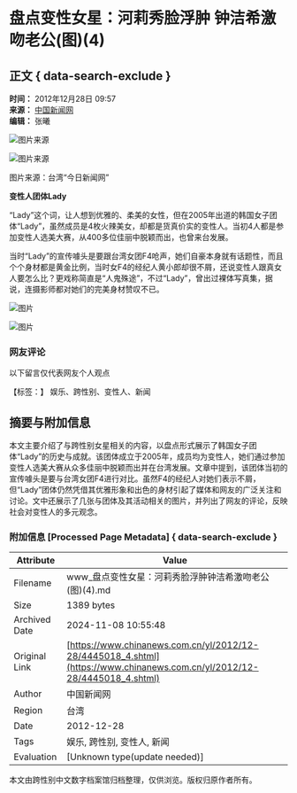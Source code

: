 # 盘点变性女星：河莉秀脸浮肿 钟洁希激吻老公(图)(4)

## 正文 { data-search-exclude }


**时间：** 2012年12月28日 09:57  
**来源：** [中国新闻网](http://www.chinanews.com/)  
**编辑：** 张曦  

![图片来源](http://www.chinanews.com/fileftp/2020/03/2020-03-11/U194P4T47D46410F978DT20200311093349.jpg)

![图片来源](http://www.chinanews.com/fileftp/2020/03/2020-03-11/U194P4T47D46410F977DT20200311083723.jpg)

图片来源：台湾“今日新闻网”

**变性人团体Lady**  

“Lady”这个词，让人想到优雅的、柔美的女性，但在2005年出道的韩国女子团体“Lady”，虽然成员是4枚火辣美女，却都是货真价实的变性人。当初4人都是参加变性人选美大赛，从400多位佳丽中脱颖而出，也曾来台发展。

当时“Lady”的宣传噱头是要跟台湾女团F4呛声，她们自豪本身就有话题性，而且个个身材都是黄金比例，当时女F4的经纪人黄小郎却很不屑，还说变性人跟真女人要怎么比？更戏称简直是“人鬼殊途”，不过“Lady”，曾出过裸体写真集，据说，连摄影师都对她们的完美身材赞叹不已。

![图片](http://i3.chinanews.com/2011/news/images/2.png)
  
![图片](U253P4T8D4445055F107DT20121228101014.jpg)

### 网友评论  
以下留言仅代表网友个人观点  

【标签：】 娱乐、跨性别、变性人、新闻

## 摘要与附加信息

<!-- tcd_abstract -->
本文主要介绍了与跨性别女星相关的内容，以盘点形式展示了韩国女子团体“Lady”的历史与成就。该团体成立于2005年，成员均为变性人，她们通过参加变性人选美大赛从众多佳丽中脱颖而出并在台湾发展。文章中提到，该团体当初的宣传噱头是要与台湾女团F4进行对比。虽然F4的经纪人对她们表示不屑，但“Lady”团体仍然凭借其优雅形象和出色的身材引起了媒体和网友的广泛关注和讨论。文中还展示了几张与团体及其活动相关的图片，并列出了网友的评论，反映社会对变性人的多元观念。
<!-- tcd_abstract_end -->

### 附加信息 [Processed Page Metadata] { data-search-exclude }

| Attribute       | Value                                  |
|-----------------|----------------------------------------|
| Filename        | www_盘点变性女星：河莉秀脸浮肿钟洁希激吻老公(图)(4).md                             |
| Size            | 1389 bytes                           |
| Archived Date   | 2024-11-08 10:55:48                             |
| Original Link   | [https://www.chinanews.com.cn/yl/2012/12-28/4445018_4.shtml](https://www.chinanews.com.cn/yl/2012/12-28/4445018_4.shtml)                       |
| Author          | 中国新闻网                               |
| Region          | 台湾                               |
| Date            | 2012-12-28                                 |
| Tags            | 娱乐, 跨性别, 变性人, 新闻                                 |
| Evaluation            | [Unknown type(update needed)]                                 |
<!-- tcd_table_end -->

本文由跨性别中文数字档案馆归档整理，仅供浏览。版权归原作者所有。

